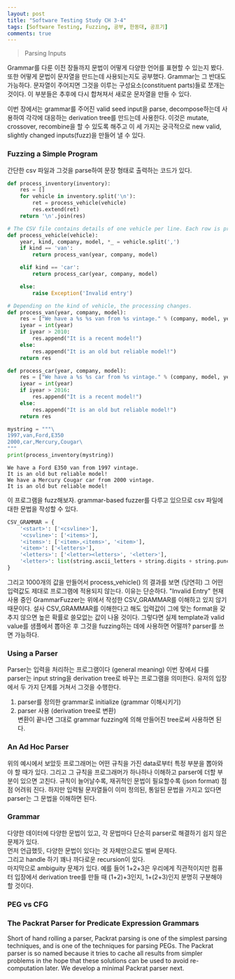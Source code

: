 ```yaml
---
layout: post
title: "Software Testing Study CH 3-4"
tags: [Software Testing, Fuzzing, 공부, 한동대, 공프기]
comments: true
---
```


> Parsing Inputs  

Grammar를 다룬 이전 장들까지 문법이 어떻게 다양한 언어를 표현할 수 있는지 봤다. 또한 어떻게 문법이 문자열을 만드는데 사용되는지도 공부했다. Grammar는 그 반대도 가능하다. 문자열이 주어지면 그것을 이루는 구성요소(constituent parts)들로 쪼개는 것이다. 이 부분들은 추후에 다시 합쳐져서 새로운 문자열을 만들 수 있다.  

이번 장에서는 grammar를 주어진 valid seed input을 parse, decompose하는데 사용하여 각각에 대응하는 derivation tree를 만드는데 사용한다. 이것은 mutate, crossover, recombine을 할 수 있도록 해주고 이 세 가지는 궁극적으로 new valid, slightly changed inputs(fuzz)을 만들어 낼 수 있다.  

### Fuzzing a Simple Program  
간단한 csv 파일과 그것을 parse하여 문장 형태로 출력하는 코드가 있다.  
~~~python
def process_inventory(inventory):
    res = []
    for vehicle in inventory.split('\n'):
        ret = process_vehicle(vehicle)
        res.extend(ret)
    return '\n'.join(res)

# The CSV file contains details of one vehicle per line. Each row is processed in process_vehicle().
def process_vehicle(vehicle):
    year, kind, company, model, *_ = vehicle.split(',')
    if kind == 'van':
        return process_van(year, company, model)

    elif kind == 'car':
        return process_car(year, company, model)

    else:
        raise Exception('Invalid entry')

# Depending on the kind of vehicle, the processing changes.
def process_van(year, company, model):
    res = ["We have a %s %s van from %s vintage." % (company, model, year)]
    iyear = int(year)
    if iyear > 2010:
        res.append("It is a recent model!")
    else:
        res.append("It is an old but reliable model!")
    return res

def process_car(year, company, model):
    res = ["We have a %s %s car from %s vintage." % (company, model, year)]
    iyear = int(year)
    if iyear > 2016:
        res.append("It is a recent model!")
    else:
        res.append("It is an old but reliable model!")
    return res
~~~

~~~python
mystring = """\
1997,van,Ford,E350
2000,car,Mercury,Cougar\
"""
print(process_inventory(mystring))
~~~
~~~
We have a Ford E350 van from 1997 vintage.
It is an old but reliable model!
We have a Mercury Cougar car from 2000 vintage.
It is an old but reliable model!
~~~

이 프로그램을 fuzz해보자. grammar-based fuzzer를 다루고 있으므로 csv 파일에 대한 문법을 작성할 수 있다.  
~~~python
CSV_GRAMMAR = {
    '<start>': ['<csvline>'],
    '<csvline>': ['<items>'],
    '<items>': ['<item>,<items>', '<item>'],
    '<item>': ['<letters>'],
    '<letters>': ['<letter><letters>', '<letter>'],
    '<letter>': list(string.ascii_letters + string.digits + string.punctuation + ' \t\n')
}
~~~

그리고 1000개의 값을 만들어서 process_vehicle() 의 결과를 보면 (당연히) 그 어떤 입력값도 제대로 프로그램에 적용되지 않는다. 이유는 단순하다. "Invalid Entry" 현재 사용 중인 GrammarFuzzer는 위에서 작성한 CSV_GRAMMAR를 이해하고 있지 않기 때문이다. 설사 CSV_GRAMMAR를 이해한다고 해도 입력값이 그에 맞는 format을 갖추지 않으면 높은 확률로 쓸모없는 값이 나올 것이다. 그렇다면 실제 template과 valid value를 샘플에서 뽑아온 후 그것을 fuzzing하는 데에 사용하면 어떨까? parser를 쓰면 가능하다.  

### Using a Parser  
Parser는 입력을 처리하는 프로그램이다 (general meaning) 이번 장에서 다룰 parser는 input string을 derivation tree로 바꾸는 프로그램을 의미한다. 유저의 입장에서 두 가지 단계를 거쳐서 그것을 수행한다.  
1. parser를 정의한 grammar로 initialize (grammar 이해시키기)  
2. parser 사용 (derivation tree로 변환)  
변환이 끝나면 그대로 grammar fuzzing에 의해 만들어진 tree로써 사용하면 된다.  

### An Ad Hoc Parser  
위의 예시에서 보았듯 프로그래머는 어떤 규칙을 가진 data로부터 특정 부분을 뽑아와야 할 때가 있다. 그리고 그 규칙을 프로그래머가 하나하나 이해하고 parser에 더할 부분이 있으면 고친다. 규칙이 늘어날수록, 재귀적인 문법이 필요할수록 (json format) 점점 어려워 진다. 하지만 입력될 문자열들이 이미 정의된, 통일된 문법을 가지고 있다면 parser는 그 문법을 이해하면 된다.  

### Grammar  
다양한 데이터에 다양한 문법이 있고, 각 문법마다 단순히 parser로 해결하기 쉽지 않은 문제가 있다.  
먼저 언급했듯, 다양한 문법이 있다는 것 자체만으로도 벌써 문제다.  
그리고 handle 하기 꽤나 까다로운 recursion이 있다.  
마지막으로 ambiguity 문제가 있다. 예를 들어 1+2+3은 우리에게 직관적이지만 컴퓨터 입장에서 derivation tree를 만들 때 (1+2)+3인지, 1+(2+3)인지 분명히 구분해야 할 것이다.  

### PEG vs CFG  

### The Packrat Parser for Predicate Expression Grammars  
Short of hand rolling a parser, Packrat parsing is one of the simplest parsing techniques, and is one of the techniques for parsing PEGs. The Packrat parser is so named because it tries to cache all results from simpler problems in the hope that these solutions can be used to avoid re-computation later. We develop a minimal Packrat parser next.  

